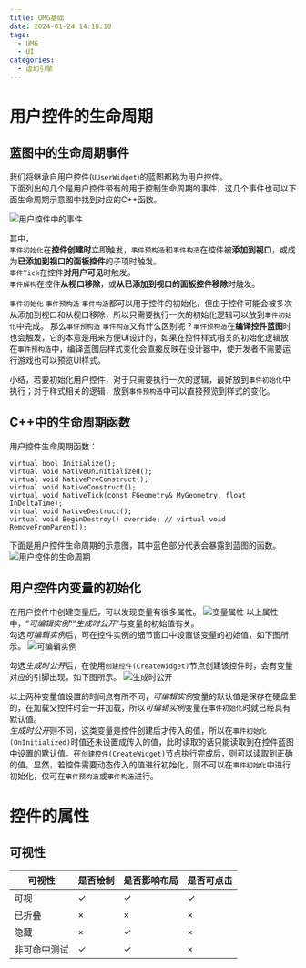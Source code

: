 ```yaml
---
title: UMG基础
date: 2024-01-24 14:10:10
tags:
  - UMG
  - UI
categories:
  - 虚幻引擎
---
```


# 用户控件的生命周期

## 蓝图中的生命周期事件

我们将继承自用户控件(`UUserWidget`)的蓝图都称为用户控件。  
下面列出的几个是用户控件带有的用于控制生命周期的事件，这几个事件也可以下面生命周期示意图中找到对应的C++函数。

![用户控件中的事件](用户控件事件.png)

其中，  
`事件初始化`在**控件创建时**立即触发，`事件预构造`和`事件构造`在控件被**添加到视口**，或成为**已添加到视口的面板控件**的子项时触发。  
`事件Tick`在控件**对用户可见**时触发。  
`事件解构`在控件**从视口移除**，或**从已添加到视口的面板控件移除**时触发。

`事件初始化` `事件预构造` `事件构造`都可以用于控件的初始化，但由于控件可能会被多次从添加到视口和从视口移除，所以只需要执行一次的初始化逻辑可以放到`事件初始化`中完成。
那么`事件预构造` `事件构造`又有什么区别呢？`事件预构造`在**编译控件蓝图**时也会触发，它的本意是用来方便UI设计的，如果在控件样式相关的初始化逻辑放在`事件预构造`中，编译蓝图后样式变化会直接反映在设计器中，使开发者不需要运行游戏也可以预览UI样式。

小结，若要初始化用户控件，对于只需要执行一次的逻辑，最好放到`事件初始化`中执行；对于样式相关的逻辑，放到`事件预构造`中可以直接预览到样式的变化。


## C++中的生命周期函数

用户控件生命周期函数：
```
virtual bool Initialize();
virtual void NativeOnInitialized();
virtual void NativePreConstruct();
virtual void NativeConstruct();
virtual void NativeTick(const FGeometry& MyGeometry, float InDeltaTime);
virtual void NativeDestruct();
virtual void BeginDestroy() override; // virtual void RemoveFromParent();
```

下面是用户控件生命周期的示意图，其中蓝色部分代表会暴露到蓝图的函数。
![用户控件的生命周期](用户控件的生命周期.png)


## 用户控件内变量的初始化

在用户控件中创建变量后，可以发现变量有很多属性。
![变量属性](变量属性.png)
以上属性中，“*可编辑实例*”“*生成时公开*”与变量的初始值有关。  
勾选*可编辑实例*后，可在控件实例的细节窗口中设置该变量的初始值，如下图所示。
![可编辑实例](可编辑实例.png)

勾选*生成时公开*后，在使用`创建控件(CreateWidget)`节点创建该控件时，会有变量对应的引脚出现，如下图所示。
![生成时公开](生成时公开.png)

以上两种变量值设置的时间点有所不同，*可编辑实例*变量的默认值是保存在硬盘里的，在加载父控件时会一并加载，所以*可编辑实例*变量在`事件初始化`时就已经具有默认值。  
*生成时公开*则不同，这类变量是控件创建后才传入的值，所以在`事件初始化(OnInitialized)`时值还未设置成传入的值，此时读取的话只能读取到在控件蓝图中设置的默认值。在`创建控件(CreateWidget)`节点执行完成后，则可以读取到正确的值。显然，若控件需要动态传入的值进行初始化，则不可以在`事件初始化`中进行初始化，仅可在`事件预构造`或`事件构造`进行。


# 控件的属性

## 可视性

可视性 | 是否绘制 | 是否影响布局 | 是否可点击
---|---|---|---
可视 | ✓ | ✓ | ✓
已折叠 | × | × | ×
隐藏 | × | ✓ | ×
非可命中测试 | ✓ | ✓ | × 

